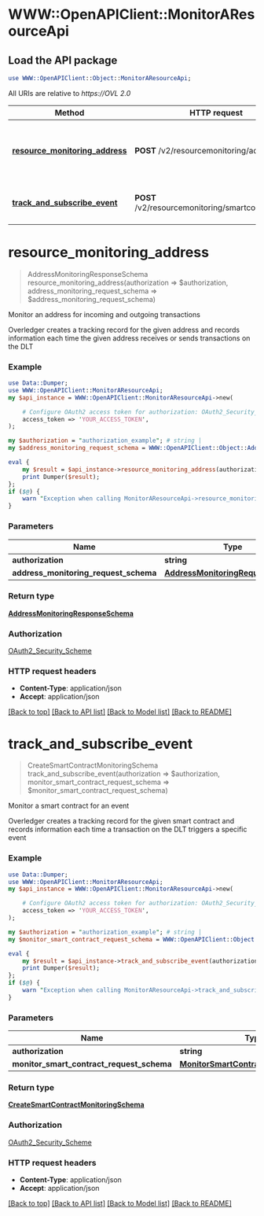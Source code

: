 # WWW::OpenAPIClient::MonitorAResourceApi

## Load the API package
```perl
use WWW::OpenAPIClient::Object::MonitorAResourceApi;
```

All URIs are relative to *https://OVL 2.0*

Method | HTTP request | Description
------------- | ------------- | -------------
[**resource_monitoring_address**](MonitorAResourceApi.md#resource_monitoring_address) | **POST** /v2/resourcemonitoring/address | Monitor an address for incoming and outgoing transactions
[**track_and_subscribe_event**](MonitorAResourceApi.md#track_and_subscribe_event) | **POST** /v2/resourcemonitoring/smartcontractevent | Monitor a smart contract for an event


# **resource_monitoring_address**
> AddressMonitoringResponseSchema resource_monitoring_address(authorization => $authorization, address_monitoring_request_schema => $address_monitoring_request_schema)

Monitor an address for incoming and outgoing transactions

Overledger creates a tracking record for the given address and records information each time the given address receives or sends transactions on the DLT

### Example
```perl
use Data::Dumper;
use WWW::OpenAPIClient::MonitorAResourceApi;
my $api_instance = WWW::OpenAPIClient::MonitorAResourceApi->new(

    # Configure OAuth2 access token for authorization: OAuth2_Security_Scheme
    access_token => 'YOUR_ACCESS_TOKEN',
);

my $authorization = "authorization_example"; # string | 
my $address_monitoring_request_schema = WWW::OpenAPIClient::Object::AddressMonitoringRequestSchema->new(); # AddressMonitoringRequestSchema | 

eval {
    my $result = $api_instance->resource_monitoring_address(authorization => $authorization, address_monitoring_request_schema => $address_monitoring_request_schema);
    print Dumper($result);
};
if ($@) {
    warn "Exception when calling MonitorAResourceApi->resource_monitoring_address: $@\n";
}
```

### Parameters

Name | Type | Description  | Notes
------------- | ------------- | ------------- | -------------
 **authorization** | **string**|  | 
 **address_monitoring_request_schema** | [**AddressMonitoringRequestSchema**](AddressMonitoringRequestSchema.md)|  | 

### Return type

[**AddressMonitoringResponseSchema**](AddressMonitoringResponseSchema.md)

### Authorization

[OAuth2_Security_Scheme](../README.md#OAuth2_Security_Scheme)

### HTTP request headers

 - **Content-Type**: application/json
 - **Accept**: application/json

[[Back to top]](#) [[Back to API list]](../README.md#documentation-for-api-endpoints) [[Back to Model list]](../README.md#documentation-for-models) [[Back to README]](../README.md)

# **track_and_subscribe_event**
> CreateSmartContractMonitoringSchema track_and_subscribe_event(authorization => $authorization, monitor_smart_contract_request_schema => $monitor_smart_contract_request_schema)

Monitor a smart contract for an event

Overledger creates a tracking record for the given smart contract and records information each time a transaction on the DLT triggers a specific event

### Example
```perl
use Data::Dumper;
use WWW::OpenAPIClient::MonitorAResourceApi;
my $api_instance = WWW::OpenAPIClient::MonitorAResourceApi->new(

    # Configure OAuth2 access token for authorization: OAuth2_Security_Scheme
    access_token => 'YOUR_ACCESS_TOKEN',
);

my $authorization = "authorization_example"; # string | 
my $monitor_smart_contract_request_schema = WWW::OpenAPIClient::Object::MonitorSmartContractRequestSchema->new(); # MonitorSmartContractRequestSchema | 

eval {
    my $result = $api_instance->track_and_subscribe_event(authorization => $authorization, monitor_smart_contract_request_schema => $monitor_smart_contract_request_schema);
    print Dumper($result);
};
if ($@) {
    warn "Exception when calling MonitorAResourceApi->track_and_subscribe_event: $@\n";
}
```

### Parameters

Name | Type | Description  | Notes
------------- | ------------- | ------------- | -------------
 **authorization** | **string**|  | 
 **monitor_smart_contract_request_schema** | [**MonitorSmartContractRequestSchema**](MonitorSmartContractRequestSchema.md)|  | 

### Return type

[**CreateSmartContractMonitoringSchema**](CreateSmartContractMonitoringSchema.md)

### Authorization

[OAuth2_Security_Scheme](../README.md#OAuth2_Security_Scheme)

### HTTP request headers

 - **Content-Type**: application/json
 - **Accept**: application/json

[[Back to top]](#) [[Back to API list]](../README.md#documentation-for-api-endpoints) [[Back to Model list]](../README.md#documentation-for-models) [[Back to README]](../README.md)

